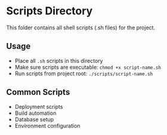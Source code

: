# Scripts Directory

This folder contains all shell scripts (.sh files) for the project.

## Usage
- Place all `.sh` scripts in this directory
- Make sure scripts are executable: `chmod +x script-name.sh`
- Run scripts from project root: `./scripts/script-name.sh`

## Common Scripts
- Deployment scripts
- Build automation
- Database setup
- Environment configuration
